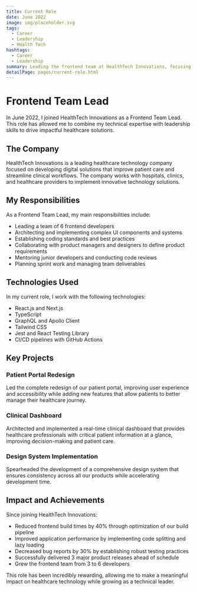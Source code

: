 ```yaml
---
title: Current Role
date: June 2022
image: img/placeholder.svg
tags:
  - Career
  - Leadership
  - Health Tech
hashtags:
  - Career
  - Leadership
summary: Leading the frontend team at HealthTech Innovations, focusing on patient-centered healthcare solutions.
detailPage: pages/current-role.html
---
```


# Frontend Team Lead

In June 2022, I joined HealthTech Innovations as a Frontend Team Lead. This role has allowed me to combine my technical expertise with leadership skills to drive impactful healthcare solutions.

## The Company

HealthTech Innovations is a leading healthcare technology company focused on developing digital solutions that improve patient care and streamline clinical workflows. The company works with hospitals, clinics, and healthcare providers to implement innovative technology solutions.

## My Responsibilities

As a Frontend Team Lead, my main responsibilities include:

- Leading a team of 6 frontend developers
- Architecting and implementing complex UI components and systems
- Establishing coding standards and best practices
- Collaborating with product managers and designers to define product requirements
- Mentoring junior developers and conducting code reviews
- Planning sprint work and managing team deliverables

## Technologies Used

In my current role, I work with the following technologies:

- React.js and Next.js
- TypeScript
- GraphQL and Apollo Client
- Tailwind CSS
- Jest and React Testing Library
- CI/CD pipelines with GitHub Actions

## Key Projects

### Patient Portal Redesign

Led the complete redesign of our patient portal, improving user experience and accessibility while adding new features that allow patients to better manage their healthcare journey.

### Clinical Dashboard

Architected and implemented a real-time clinical dashboard that provides healthcare professionals with critical patient information at a glance, improving decision-making and patient care.

### Design System Implementation

Spearheaded the development of a comprehensive design system that ensures consistency across all our products while accelerating development time.

## Impact and Achievements

Since joining HealthTech Innovations:

- Reduced frontend build times by 40% through optimization of our build pipeline
- Improved application performance by implementing code splitting and lazy loading
- Decreased bug reports by 30% by establishing robust testing practices
- Successfully delivered 3 major product releases ahead of schedule
- Grew the frontend team from 3 to 6 developers

This role has been incredibly rewarding, allowing me to make a meaningful impact on healthcare technology while growing as a technical leader. 